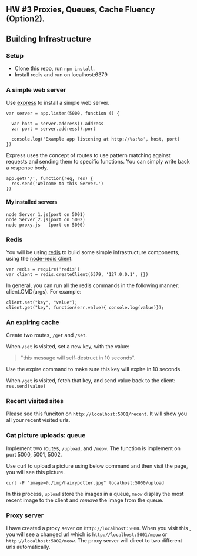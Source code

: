 ## HW #3 Proxies, Queues, Cache Fluency (Option2).

## Building Infrastructure

### Setup

* Clone this repo, run `npm install`.
* Install redis and run on localhost:6379

### A simple web server

Use [express](http://expressjs.com/) to install a simple web server.

	var server = app.listen(5000, function () {
	
	  var host = server.address().address
	  var port = server.address().port
	
	  console.log('Example app listening at http://%s:%s', host, port)
	})

Express uses the concept of routes to use pattern matching against requests and sending them to specific functions.  You can simply write back a response body.

	app.get('/', function(req, res) {
	  res.send('Welcome to this Server.')
	})

#### My installed servers
	
	node Server_1.js(port on 5001)
	node Server_2.js(port on 5002)
	node proxy.js   (port on 5000)

### Redis

You will be using [redis](http://redis.io/) to build some simple infrastructure components, using the [node-redis client](https://github.com/mranney/node_redis).

	var redis = require('redis')
	var client = redis.createClient(6379, '127.0.0.1', {})

In general, you can run all the redis commands in the following manner: client.CMD(args). For example:

	client.set("key", "value");
	client.get("key", function(err,value){ console.log(value)});

### An expiring cache

Create two routes, `/get` and `/set`.

When `/set` is visited, set a new key, with the value:
> "this message will self-destruct in 10 seconds".

Use the expire command to make sure this key will expire in 10 seconds.

When `/get` is visited, fetch that key, and send value back to the client: `res.send(value)` 


### Recent visited sites

Please see this funciton on `http://localhost:5001/recent`. It will show you all your recent visited urls.


### Cat picture uploads: queue

Implement two routes, `/upload`, and `/meow`. The function is implement on port 5000, 5001, 5002.
 
Use curl to upload a picture using below command and then visit the page, you will see this picture.

	curl -F "image=@./img/hairypotter.jpg" localhost:5000/upload

In this process, `upload` store the images in a queue, `meow` display the most recent image to the client and *remove* the image from the queue.

### Proxy server

I have created a proxy sever on `http://localhost:5000`. When you visit this , you will see a changed url which is `http://localhost:5001/meow` or `http://localhost:5002/meow`. The proxy server will direct to two different urls automatically.
